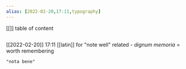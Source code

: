 ```yaml
---
alias: [2022-02-20,17:11,typography]
---
```

[[]]
table of content
```toc
```

[[2022-02-20]] 17:11
[[latin]] for "note well"
related - *dignum memoria* = worth remembering
```query
"nota bene"
```